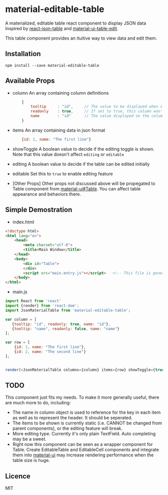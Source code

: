# material-editable-table
A materialized, editable table react component to display JSON data
Inspired by [react-json-table](https://github.com/arqex/react-json-table) and [material-ui-table-edit](https://github.com/emkay/material-ui-table-edit).

This table component provides an ituitive way to view data and edit them.

## Installation
`npm install --save material-editable-table`

## Available Props
* column
    An array containing column definitions
    ```javascript
        {
            tooltip     : "id",     // The value to be displayed when column header is hovered
            readonly    : true,     // If set to true, this column won't be editable even if the editing props of the table is set
            name        : "id"      // The value displayed on the column header
        }
    ```

* items
    An array containing data in json format
    ```javascript
        {id: 1, name: "The first line"}
    ```

* showToggle
    A boolean value to decide if the editing toggle is shown. Note that this value doesn't affect `editing` or `editable`

* editing
    A boolean value to decide if the table can be edited initially

* editable
    Set this to `true` to enable editing feature

* [Other Props]
    Other props not discussed above will be propegated to Table component from [material-ui#Table](www.material-ui.com/#/components/table). You can affect table appearance and behaviors there.

## Simple Demostration

* index.html

```html
<!doctype html>
<html lang="en">
    <head>
        <meta charset="utf-8">
        <title>Main Window</title>
    </head>
    <body>
        <div id="Table">
        </div>
        <script src="main.entry.js"></script>   <!-- This file is generated using webpack -->
    </body>
</html>
```

* main.js

```javascript
import React from 'react'
import {render} from 'react-dom';
import JsonMaterialTable from 'material-editable-table';

var column = [
   {tooltip: "id", readonly: true, name: "id"},
   {tooltip: "name", readonly: false, name: "name"}
];

var row = [
    {id: 1, name: "The first line"},
    {id: 2, name: "The second line"}
];


render(<JsonMaterialTable columns={column} items={row} showToggle={true} editable={true} editing={true} />, document.getElementById("Table"));

```

## TODO
This component just fits my needs. To make it more generally useful, there are much more to do, including:
* The name in column object is used to reference for the key in each item as well as to represent the header. It should be seperated.
* The items to be shown is currently static (i.e. CANNOT be changed from parent components), or the editing feature will break.
* More editing type. Currently it's only plain TextField. Auto completing may be a sweet.
* Right now this component can be seen as a wrapper component for Table. Create EditableTable and EditableCell components and integrate them into [material-ui](www.material-ui.com) may increase rendering performance when the table size is huge.

## Licence
MIT
